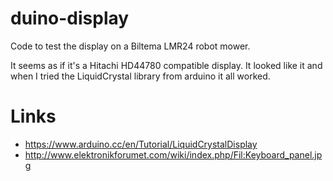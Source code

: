 duino-display
=============
Code to test the display on a Biltema LMR24 robot mower.

It seems as if it's a Hitachi HD44780 compatible display. It looked like it
and when I tried the LiquidCrystal library from arduino it all worked.

# Links
* https://www.arduino.cc/en/Tutorial/LiquidCrystalDisplay
* http://www.elektronikforumet.com/wiki/index.php/Fil:Keyboard_panel.jpg

